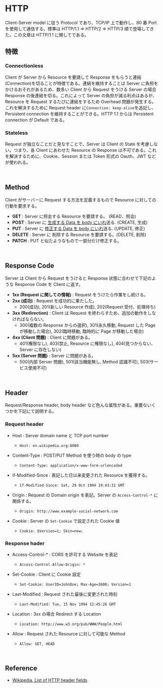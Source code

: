 # HTTP

Client-Server model に従う Protocol であり、TCP/IP 上で動作し、80 番 Port を使用して通信する。標準は HTTP/1.1 => HTTP/2 => HTTP/3 順で登場してきた。この文章は HTTP/1.1 に関してである。

## 特徴

### Connectionless

Client が Server から Resource を要請して Response をもらうと連結(Connection)を切ることが特徴である。連結を維持することは Server に負担をかけるおそれがあるため、数多い Client から Request をうける Server の場合 Response の後連結を切る。これによって Server の負担が減る利点はあるが、Resource を Request するたびに連結をするため Overhead 問題が発生する。これを解決するために Request header に`Connection: keep-alive`を追記し、Persistent connection を維持することができる。HTTP 1.1 からは Persistent connection が Default である。

### Stateless

Request が独立なことだと見なすことで、Server は Client の State を考慮しない。つまり、各 Client にあわせた Resource の Response は不可である。これを解決するために、Cookie、Session または Token 形式の Oauth、JWT などが使われる。

<br>

## Method

Client がサーバーに Request する方法を定義するもので Resource に対しての行動を要求する。

-   **GET** : Server に照会する Resource を要請する。 (READ、照会)
-   **POST** : Server に <u>生成する Data を body にいれ</u>送る. (CREATE, 生成)
-   **PUT** : Server に <u>修正する Data を body にいれ</u>送る. (UPDATE, 修正)
-   **DELETE** : Server に 削除する Resource を要請する。(DELETE, 削除)
-   **PATCH** : PUT と似たようなもので一部分だけ修正する。

<br>

## Response Code

Server は Client から Request をうけると Response 状態に合わせて下記のような Response Code を Client に返す。

-   **1xx (Request に関しての情報)** : Request をうけたら作業をし続ける。
-   **2xx (成功)** : Request を成功的に果たした。
    -   200(成功), 201(新しい Resource 作成), 202(Request 受付、処理待ち)
-   **3xx (Redirection)** : Client は Request を終わらすため、追加の動作をしなければならない。
    -   300(複数の Response からの選択), 301(永久移動, Request した Page が移動した場合), 302(臨時移動, 臨時的に Page が移動した場合)
-   **4xx (Client 問題)** : Client に問題がある。
    -   401(権限なし), 403(禁止, Resource に権限なし), 404(見つからない、Server に存在しない)
-   **5xx (Server 問題)** : Server に問題がある。
    -   500(内部 Server 問題), 501(該当機能無し, Method 認識不可), 503(サービス使用不可)

<br>

## Header

Request/Response header, body header など色んな属性がある。重要ないくつかを下記にて説明する。

### Request header

-   Host : Server domain name と TCP port number

    -   ```
        Host: en.wikipedia.org:8080
        ```

-   Content-Type : POST/PUT Method を使う時の body の type

    -   ```
        Content-Type: application/x-www-form-urlencoded
        ```

-   If-Modified-Since : 表記した日以来変更された Resource を獲得する。

    -   ```
        If-Modified-Since: Sat, 29 Oct 1994 19:43:31 GMT
        ```

-   Origin : Request の Domain origin を表記。Server の `Access-Control-*` に関係する。

    -   ```
        Origin: http://www.example-social-network.com
        ```

-   Cookie : Server の `Set-Cookie` で設定された Cookie 値

    -   ```
        Cookie: $Version=1; Skin=new;
        ```

### Response hader

-   Access-Control-\* : CORS を許可する Website を表記

    -   ```
        Access-Control-Allow-Origin: *
        ```

-   Set-Cookie : Client に Cookie 設定

    -   ```
        Set-Cookie: UserID=JohnDoe; Max-Age=3600; Version=1
        ```

-   Last-Modified : Request された最後に変更された時刻

    -   ```
        Last-Modified: Tue, 15 Nov 1994 12:45:26 GMT
        ```

-   Location : 3xx の場合 Redirect する Location

    -   ```
        Location: http://www.w3.org/pub/WWW/People.html
        ```

-   Allow : Request された Resource に対して可能な Method

    -   ```
        Allow: GET, HEAD
        ```

<br>

## Reference

-   [Wikipedia, List of HTTP header fields](https://en.wikipedia.org/wiki/List_of_HTTP_header_fields)
